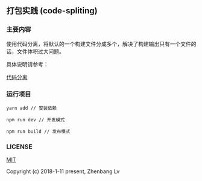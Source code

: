 ## 打包实践 (code-spliting) 

### 主要内容

使用代码分离，将默认的一个构建文件分成多个，解决了构建输出只有一个文件的话，文件体积过大问题。

具体说明请参考：

[代码分离](https://github.com/lvzhenbang/webpack-learning/tree/master/doc/two/code-splitting.md)

### 运行项目

```
yarn add // 安装依赖

npm run dev // 开发模式

npm run build // 发布模式
```


### LICENSE

[MIT](https://opensource.org/licenses/MIT)

Copyright (c) 2018-1-11 present, Zhenbang Lv
